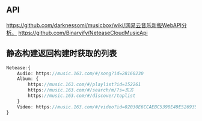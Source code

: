 ## API
https://github.com/darknessomi/musicbox/wiki/网易云音乐新版WebAPI分析。
https://github.com/Binaryify/NeteaseCloudMusicApi 




## 静态构建返回构建时获取的列表
```typescript
Netease:{
    Audio: https://music.163.com/#/song?id=28160230
    Album: {
        https://music.163.com/#/playlist?id=152261
        https://music.163.com/#/search/m/?s=东方
        https://music.163.com/#/discover/toplist
    }
    Video: https://music.163.com/#/video?id=02030E6CCAEBC5390E49E526935716D3
}
```